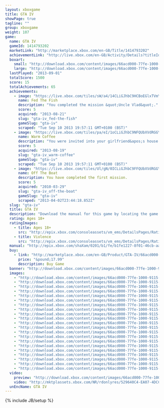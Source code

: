 ```yaml
---
layout: xboxgame
title: GTA IV
showPage: true
tagline: ""
group: xboxgame
weight: 107
game: 
  name: GTA IV
  gameId: 1414793202
  marketLink: "http://marketplace.xbox.com/en-GB/Title/1414793202"
  achievementLink: "http://live.xbox.com/en-GB/Activity/Details?titleId=1414793202"
  boxart: 
    small: "http://download.xbox.com/content/images/66acd000-77fe-1000-9115-d802545407f2/2057/boxartsm.jpg"
    large: "http://download.xbox.com/content/images/66acd000-77fe-1000-9115-d802545407f2/2057/boxartlg.jpg"
  lastPlayed: "2013-09-01"
  totalScore: 1500
  score: 15
  totalAchievements: 65
  achievements: 
    - image: "https://live.xbox.com/tiles/sW/a4/14CLiGJhbC9HCBoEGlxTVmYyL2FjaC8wLzIzAAAAAOfn5-iXZq0=.jpg"
      name: Fed The Fish
      description: "You completed the mission &quot;Uncle Vlad&quot;."
      score: 5
      acquired: "2013-08-21"
      slug: "gta-iv_fed-the-fish"
      gameSlug: "gta-iv"
      scraped: "Tue Sep 10 2013 19:57:11 GMT+0100 (BST)"
    - image: "https://live.xbox.com/tiles/pa/eI/1oCLiGJhbC9NFQUbXVdRGGYyL2FjaC8wLzkAAAAA5+fn+aenvg==.jpg"
      name: Warm Coffee
      description: "You were invited into your girlfriend&apos;s house."
      score: 5
      acquired: "2013-08-19"
      slug: "gta-iv_warm-coffee"
      gameSlug: "gta-iv"
      scraped: "Tue Sep 10 2013 19:57:11 GMT+0100 (BST)"
    - image: "https://live.xbox.com/tiles/Ul/gN/0ICLiGJhbC9FFQUbXVdRGGYyL2FjaC8wLzEAAAAA5+fn-yJYSQ==.jpg"
      name: Off The Boat
      description: You have completed the first mission.
      score: 5
      acquired: "2010-03-29"
      slug: "gta-iv_off-the-boat"
      gameSlug: "gta-iv"
      scraped: "2013-04-02T23:44:18.852Z"
  slug: "gta-iv"
  title: GTA IV
  description: "Download the manual for this game by locating the game on http://marketplace.xbox.com and selecting &ldquo;See Game Manual&quot;. What does the American Dream mean today? For Niko Bellic, fresh off the boat from Europe, it is the hope he can escape his past.  For his cousin, Roman, it is the vision that together they can find fortune in Liberty City, gateway to the land of opportunity. As they slip into debt and are dragged into a criminal underworld by a series of shysters, thieves and sociopaths, they discover that the reality is very different from the dream in a city that worships money and status, and is heaven for those who have them and a living nightmare for those who don&rsquo;t. There are no refunds for this item. For more information, see www.xbox.com/live/accounts."
  rating: Ages 18+
  ratingImages: 
    - title: Ages 18+
      src: "http://epix.xbox.com/consoleassets/vm_ems/DetailsPages/RatingSystemID/14/default/Values/14005.png"
    - title: Violence
      src: "http://epix.xbox.com/consoleassets/vm_ems/DetailsPages/RatingSystemID/14/default/Descriptors/14005.png"
  manual: "http://epix.xbox.com/shaXam/0201/b1/fe/b1fe1227-8f01-46cb-aaab-bacfed2dc3b6.PDF?v=1#gtaiv-en.PDF"
  buy: 
    - link: "http://marketplace.xbox.com/en-GB/Product/GTA-IV/66acd000-77fe-1000-9115-d802545407f2?purchase=1&amp;DownloadType=Game"
      price: "&pound;17.99"
      description: Buy Game
  banner: "http://download.xbox.com/content/images/66acd000-77fe-1000-9115-d802545407f2/1033/banner.png"
  images: 
    - "http://download.xbox.com/content/images/66acd000-77fe-1000-9115-d802545407f2/1033/screenlg1.jpg"
    - "http://download.xbox.com/content/images/66acd000-77fe-1000-9115-d802545407f2/1033/screenlg2.jpg"
    - "http://download.xbox.com/content/images/66acd000-77fe-1000-9115-d802545407f2/1033/screenlg3.jpg"
    - "http://download.xbox.com/content/images/66acd000-77fe-1000-9115-d802545407f2/1033/screenlg4.jpg"
    - "http://download.xbox.com/content/images/66acd000-77fe-1000-9115-d802545407f2/1033/screenlg5.jpg"
    - "http://download.xbox.com/content/images/66acd000-77fe-1000-9115-d802545407f2/1033/screenlg6.jpg"
    - "http://download.xbox.com/content/images/66acd000-77fe-1000-9115-d802545407f2/1033/screenlg7.jpg"
    - "http://download.xbox.com/content/images/66acd000-77fe-1000-9115-d802545407f2/1033/screenlg8.jpg"
    - "http://download.xbox.com/content/images/66acd000-77fe-1000-9115-d802545407f2/1033/screenlg9.jpg"
    - "http://download.xbox.com/content/images/66acd000-77fe-1000-9115-d802545407f2/1033/screenlg10.jpg"
    - "http://download.xbox.com/content/images/66acd000-77fe-1000-9115-d802545407f2/1033/screenlg11.jpg"
    - "http://download.xbox.com/content/images/66acd000-77fe-1000-9115-d802545407f2/1033/screenlg12.jpg"
    - "http://download.xbox.com/content/images/66acd000-77fe-1000-9115-d802545407f2/1033/screenlg13.jpg"
    - "http://download.xbox.com/content/images/66acd000-77fe-1000-9115-d802545407f2/1033/screenlg14.jpg"
    - "http://download.xbox.com/content/images/66acd000-77fe-1000-9115-d802545407f2/1033/screenlg15.jpg"
    - "http://download.xbox.com/content/images/66acd000-77fe-1000-9115-d802545407f2/1033/screenlg16.jpg"
    - "http://download.xbox.com/content/images/66acd000-77fe-1000-9115-d802545407f2/1033/screenlg17.jpg"
    - "http://download.xbox.com/content/images/66acd000-77fe-1000-9115-d802545407f2/1033/screenlg18.jpg"
    - "http://download.xbox.com/content/images/66acd000-77fe-1000-9115-d802545407f2/1033/screenlg19.jpg"
    - "http://download.xbox.com/content/images/66acd000-77fe-1000-9115-d802545407f2/1033/screenlg20.jpg"
    - "http://download.xbox.com/content/images/66acd000-77fe-1000-9115-d802545407f2/1033/background.jpg"
  video: 
    preview: "http://download.xbox.com/content/images/66acd000-77fe-1000-9115-d802545407f2/1033/background.jpg"
    video: "http://mktplassets.xbox.com/NR/rdonlyres/529640C4-EA07-4DCC-A855-4B44D73A39EC/0/vidgtaIVcdnhi.asx"
  unEncName: GTA IV
---
```

{% include JB/setup %}